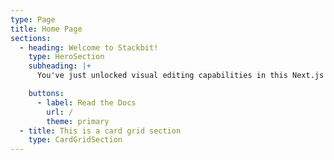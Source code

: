 ```yaml
---
type: Page
title: Home Page
sections:
  - heading: Welcome to Stackbit!
    type: HeroSection
    subheading: |+
      You've just unlocked visual editing capabilities in this Next.js app.

    buttons:
      - label: Read the Docs
        url: /
        theme: primary
  - title: This is a card grid section
    type: CardGridSection
---
```

